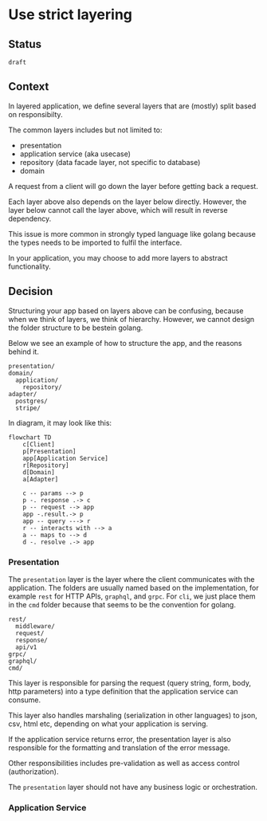 # Use strict layering

## Status

`draft`

## Context

In layered application, we define several layers that are (mostly) split based on responsibilty.

The common layers includes but not limited to:

- presentation
- application service (aka usecase)
- repository (data facade layer, not specific to database)
- domain

A request from a client will go down the layer before getting back a request.

Each layer above also depends on the layer below directly. However, the layer below cannot call the layer above, which will result in reverse dependency.

This issue is more common in strongly typed language like golang because the types needs to be imported to fulfil the interface.

In your application, you may choose to add more layers to abstract functionality.

## Decision

Structuring your app based on layers above can be confusing, because when we think of layers, we think of hierarchy. However, we cannot design the folder structure to be bestein golang.

Below we see an example of how to structure the app, and the reasons behind it.

```
presentation/
domain/
  application/
    repository/
adapter/
  postgres/
  stripe/
```

In diagram, it may look like this:

```mermaid
flowchart TD
    c[Client]
    p[Presentation]
    app[Application Service]
    r[Repository]
    d[Domain]
    a[Adapter]

    c -- params --> p
    p -. response .-> c
    p -- request --> app
    app -.result.-> p    
    app -- query ---> r
    r -- interacts with --> a
    a -- maps to --> d
    d -. resolve .-> app
```

### Presentation

The `presentation` layer is the layer where the client communicates with the application. The folders are usually named based on the implementation, for example `rest` for HTTP APIs, `graphql`, and `grpc`. For `cli`, we just place them in the `cmd` folder because that seems to be the convention for golang.

```
rest/
  middleware/
  request/
  response/
  api/v1
grpc/
graphql/
cmd/
```

This layer is responsible for parsing the request (query string, form, body, http parameters) into a type definition that the application service can consume. 

This layer also handles marshaling (serialization in other languages) to json, csv, html etc, depending on what your application is serving.

If the application service returns error, the presentation layer is also responsible for the formatting and translation of the error message.

Other responsibilities includes pre-validation as well as access control (authorization).

The `presentation` layer should not have any business logic or orchestration.

### Application Service
